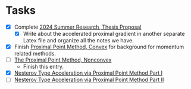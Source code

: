# **Tasks**

- [x] Complete [2024 Summer Research, Thesis Proposal](2024%20Summer%20Research,%20Thesis%20Proposal.md)
  - [x] Write about the accelerated proximal gradient in another separate Latex file and organize all the notes we have. 
- [x] Finish [Proximal Point Method, Convex](Proximal%20Point%20Method,%20Convex.md) for background for momentum related methods. 
- [ ] [The Proximal Point Method, Nonconvex](../AMATH%20516%20Numerical%20Optimizations/The%20Proximal%20Point%20Method,%20Nonconvex.md)
	- Finish this entry. 
- [x] [Nesterov Type Acceleration via Proximal Point Method Part I](../AMATH%20516%20Numerical%20Optimizations/Proximal%20Methods/Nesterov%20Type%20Acceleration%20via%20Proximal%20Point%20Method%20Part%20I.md) 
- [ ] [Nesterov Type Acceleration via Proximal Point Method Part II](../AMATH%20516%20Numerical%20Optimizations/Proximal%20Methods/Nesterov%20Type%20Acceleration%20via%20Proximal%20Point%20Method%20Part%20II.md) 